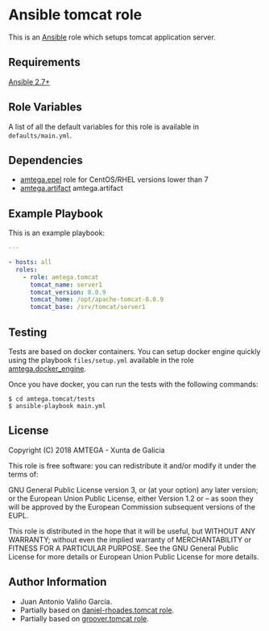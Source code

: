 # Ansible tomcat role

This is an [Ansible](http://www.ansible.com) role which setups tomcat application server.

## Requirements

[Ansible 2.7+](http://docs.ansible.com/ansible/latest/intro_installation.html)

## Role Variables

A list of all the default variables for this role is available in `defaults/main.yml`.

## Dependencies

- [amtega.epel](https://galaxy.ansible.com/amtega/epel) role for CentOS/RHEL versions lower than 7
- [amtega.artifact](https://galaxy.ansible.com/amtega/artifact) amtega.artifact

## Example Playbook

This is an example playbook:

```yaml
---

- hosts: all
  roles:
    - role: amtega.tomcat
      tomcat_name: server1
      tomcat_version: 8.0.9
      tomcat_home: /opt/apache-tomcat-8.0.9
      tomcat_base: /srv/tomcat/server1
```

## Testing

Tests are based on docker containers. You can setup docker engine quickly using the playbook `files/setup.yml` available in the role [amtega.docker_engine](https://galaxy.ansible.com/amtega/docker_engine).

Once you have docker, you can run the tests with the following commands:

```shell
$ cd amtega.tomcat/tests
$ ansible-playbook main.yml
```

## License

Copyright (C) 2018 AMTEGA - Xunta de Galicia

This role is free software: you can redistribute it and/or modify it under the terms of:

GNU General Public License version 3, or (at your option) any later version; or the European Union Public License, either Version 1.2 or – as soon they will be approved by the European Commission ­subsequent versions of the EUPL.

This role is distributed in the hope that it will be useful, but WITHOUT ANY WARRANTY; without even the implied warranty of MERCHANTABILITY or FITNESS FOR A PARTICULAR PURPOSE.  See the GNU General Public License for more details or European Union Public License for more details.

## Author Information

- Juan Antonio Valiño García.
- Partially based on [daniel-rhoades.tomcat role](https://galaxy.ansible.com/daniel-rhoades/tomcat).
- Partially based on [groover.tomcat role](https://galaxy.ansible.com/groover/tomcat).
